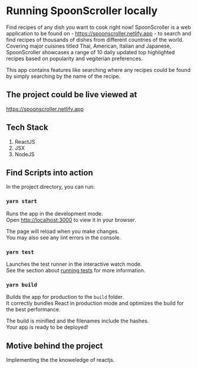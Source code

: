 # Running SpoonScroller locally

Find recipes of any dish you want to cook right now! SpoonScroller is a web application to be found on - https://spoonscroller.netlify.app - to search and find recipes of thousands of dishes from different countries of the world. Covering major cuisines titled Thai, American, Italian and Japanese, SpoonScroller showcases a range of 10 daily updated top highlighted recipes based on popularity and vegiterian preferences. 

This app contains features like searching where any recipes could be found by simply searching by the name of the recipe.

## The project could be live viewed at 

https://spoonscroller.netlify.app

## Tech Stack 
  1. ReactJS
  2. JSX
  3. NodeJS

## Find Scripts into action

In the project directory, you can run:

### `yarn start`

Runs the app in the development mode.\
Open [http://localhost:3000](http://localhost:3000) to view it in your browser.

The page will reload when you make changes.\
You may also see any lint errors in the console.

### `yarn test`

Launches the test runner in the interactive watch mode.\
See the section about [running tests](https://facebook.github.io/create-react-app/docs/running-tests) for more information.

### `yarn build`

Builds the app for production to the `build` folder.\
It correctly bundles React in production mode and optimizes the build for the best performance.

The build is minified and the filenames include the hashes.\
Your app is ready to be deployed!

## Motive behind the project

Implementing the the knoweledge of reactjs. 
